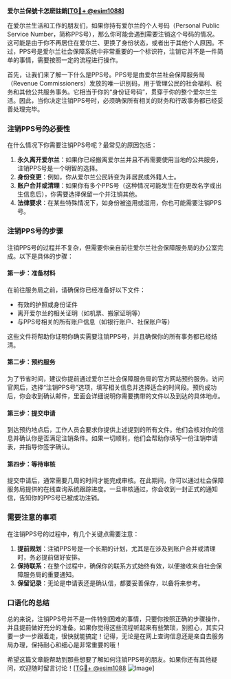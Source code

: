 **爱尔兰保號卡怎麽註銷[[TG💪+ @esim1088](https://t.me/s/esim1088)]**

在爱尔兰生活和工作的朋友们，如果你持有爱尔兰的个人号码（Personal Public Service Number，简称PPS号），那么你可能会遇到需要注销这个号码的情况。这可能是由于你不再居住在爱尔兰、更换了身份状态，或者出于其他个人原因。不过，PPS号是爱尔兰社会保障系统中非常重要的一个标识符，注销它并不是一件简单的事情，需要按照一定的流程进行操作。

首先，让我们来了解一下什么是PPS号。PPS号是由爱尔兰社会保障服务局（Revenue Commissioners）发放的唯一识别码，用于管理公民的社会福利、税务和其他公共服务事务。它相当于你的“身份证号码”，贯穿于你的整个爱尔兰生活。因此，当你决定注销PPS号时，必须确保所有相关的财务和行政事务都已经妥善处理完毕。

### 注销PPS号的必要性

在什么情况下你需要注销PPS号呢？最常见的原因包括：

1. **永久离开爱尔兰**：如果你已经搬离爱尔兰并且不再需要使用当地的公共服务，注销PPS号是一个明智的选择。
2. **身份变更**：例如，你从爱尔兰公民转变为非居民或外籍人士。
3. **账户合并或清理**：如果你有多个PPS号（这种情况可能发生在你更改名字或出生信息后），你需要选择保留一个并注销其他。
4. **法律要求**：在某些特殊情况下，如身份被盗用或滥用，你也可能需要注销PPS号。

### 注销PPS号的步骤

注销PPS号的过程并不复杂，但需要你亲自前往爱尔兰社会保障服务局的办公室完成。以下是具体的步骤：

#### 第一步：准备材料

在前往服务局之前，请确保你已经准备好以下文件：

- 有效的护照或身份证件
- 离开爱尔兰的相关证明（如机票、搬家证明等）
- 与PPS号相关的所有账户信息（如银行账户、社保账户等）

这些文件将帮助你证明你确实需要注销PPS号，并且确保你的所有事务都已经结清。

#### 第二步：预约服务

为了节省时间，建议你提前通过爱尔兰社会保障服务局的官方网站预约服务。访问官网后，选择“注销PPS号”选项，填写相关信息并选择适合的时间段。预约成功后，你会收到确认邮件，里面会详细说明你需要携带的文件以及到达的具体地点。

#### 第三步：提交申请

到达预约地点后，工作人员会要求你提供上述提到的所有文件。他们会核对你的信息并确认你是否满足注销条件。如果一切顺利，他们会帮助你填写一份注销申请表，并指导你签字确认。

#### 第四步：等待审核

提交申请后，通常需要几周的时间才能完成审核。在此期间，你可以通过社会保障服务局提供的在线查询系统跟踪进度。一旦审核通过，你会收到一封正式的通知信，告知你的PPS号已被成功注销。

### 需要注意的事项

在注销PPS号的过程中，有几个关键点需要注意：

1. **提前规划**：注销PPS号是一个长期的计划，尤其是在涉及到账户合并或清理时，务必提前做好安排。
2. **保持联系**：在整个过程中，确保你的联系方式始终有效，以便接收来自社会保障服务局的重要通知。
3. **保留记录**：无论是申请表还是确认信，都要妥善保存，以备将来参考。

### 口语化的总结

总的来说，注销PPS号并不是一件特别困难的事情，只要你按照正确的步骤操作，并且提前做好充分的准备。如果你觉得这些流程听起来有些繁琐，别担心，其实只要一步一步跟着走，很快就能搞定！记得，无论是在网上查询信息还是亲自去服务局办理，保持耐心和细心是非常重要的哦！

希望这篇文章能帮助到那些想要了解如何注销PPS号的朋友。如果你还有其他疑问，欢迎随时留言讨论！[[TG💪+ @esim1088](https://t.me/s/esim1088) ![Image](https://i.postimg.cc/4NQfJmqS/Snipaste-2025-05-13-00-14-12.png)]
